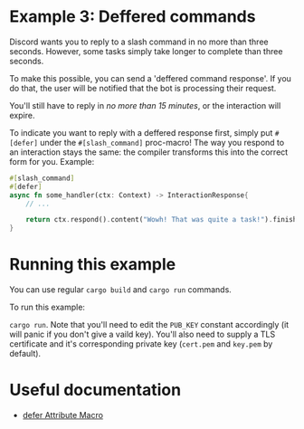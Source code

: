 # Example 3: Deffered commands
Discord wants you to reply to a slash command in no more than three seconds. However, some tasks simply take longer to complete than three seconds.

To make this possible, you can send a 'deffered command response'. If you do that, the user will be notified that the bot is processing their request.

You'll still have to reply in _no more than 15 minutes_, or the interaction will expire.

To indicate you want to reply with a deffered response first, simply put `#[defer]` under the `#[slash_command]` proc-macro! The way you respond to an interaction stays the same: the compiler transforms this into the correct form for you. Example:

```rust
#[slash_command]
#[defer]
async fn some_handler(ctx: Context) -> InteractionResponse{
    // ...

    return ctx.respond().content("Wowh! That was quite a task!").finish();
}
```

# Running this example
You can use regular `cargo build` and `cargo run` commands.

To run this example:

`cargo run`. Note that you'll need to edit the `PUB_KEY` constant accordingly (it will panic if you don't give a vaild key).
You'll also need to supply a TLS certificate and it's corresponding private key (`cert.pem` and `key.pem` by default).

# Useful documentation
- [defer Attribute Macro](https://docs.rs/rusty_interaction/latest/rusty_interaction/attr.defer.html) 
